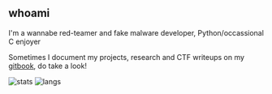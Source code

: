 ## whoami

I'm a wannabe red-teamer and fake malware developer, Python/occassional C enjoyer

Sometimes I document my projects, research and CTF writeups on my [gitbook](https://gatari.gitbook.io/), do take a look!

![stats](https://github-readme-stats.vercel.app/api?username=gatariee&show_icons=true&theme=tokyonight&hide=contribs,issues)
![langs](https://github-readme-stats.vercel.app/api/top-langs/?username=gatariee&layout=compact&show_icons=true&theme=tokyonight&hide=javascript,html,css,batch&exclude_repo=PSEC-Hangman,PSEC-CA1-2)
